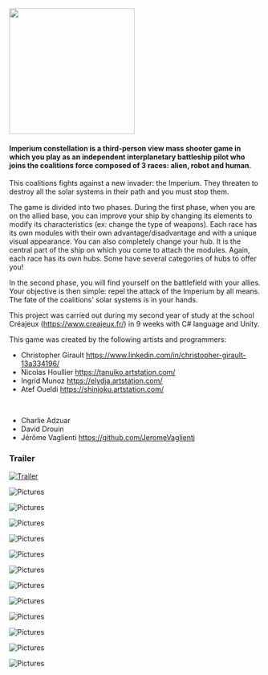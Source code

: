 <img src="https://raw.githubusercontent.com/JeromeVaglienti/Imperium-Constellation/master/PreviewPictures/Logo_Final_-_Noir.png" width="250">

#### Imperium constellation is a third-person view mass shooter game in which you play as an independent interplanetary battleship pilot who joins the coalitions force composed of 3 races: alien, robot and human. 

This coalitions fights against a new invader: the Imperium.
They threaten to destroy all the solar systems in their path and you must stop them. 

The game is divided into two phases. During the first phase, when you are on the allied base, you can improve your ship by changing its elements to modify its characteristics (ex: change the type of weapons).
Each race has its own modules with their own advantage/disadvantage and with a unique visual appearance.
You can also completely change your hub. It is the central part of the ship on which you come to attach the modules.
Again, each race has its own hubs. Some have several categories of hubs to offer you!

In the second phase, you will find yourself on the battlefield with your allies.
Your objective is then simple: repel the attack of the Imperium by all means.
The fate of the coalitions' solar systems is in your hands.


This project was carried out during my second year of study at the school Créajeux (https://www.creajeux.fr/) in 9 weeks with C# language and Unity.

This game was created by the following artists and programmers:

* Christopher Girault https://www.linkedin.com/in/christopher-girault-13a334196/
* Nicolas Houllier https://tanuiko.artstation.com/
* Ingrid Munoz https://elydja.artstation.com/
* Atef Oueldi https://shinjoku.artstation.com/
<br/>

* Charlie Adzuar
* David Drouin
* Jérôme Vaglienti https://github.com/JeromeVaglienti

### Trailer
[![Trailer](https://raw.githubusercontent.com/JeromeVaglienti/Imperium-Constellation/master/PreviewPictures/trailer.png)](https://www.youtube.com/watch?v=-OnDt-9Z288)

![Pictures](https://raw.githubusercontent.com/JeromeVaglienti/Imperium-Constellation/master/PreviewPictures/0.png)

![Pictures](https://raw.githubusercontent.com/JeromeVaglienti/Imperium-Constellation/master/PreviewPictures/1.png)

![Pictures](https://raw.githubusercontent.com/JeromeVaglienti/Imperium-Constellation/master/PreviewPictures/2.png)

![Pictures](https://raw.githubusercontent.com/JeromeVaglienti/Imperium-Constellation/master/PreviewPictures/3.png)

![Pictures](https://raw.githubusercontent.com/JeromeVaglienti/Imperium-Constellation/master/PreviewPictures/4.png)

![Pictures](https://raw.githubusercontent.com/JeromeVaglienti/Imperium-Constellation/master/PreviewPictures/5.png)

![Pictures](https://raw.githubusercontent.com/JeromeVaglienti/Imperium-Constellation/master/PreviewPictures/6.png)

![Pictures](https://raw.githubusercontent.com/JeromeVaglienti/Imperium-Constellation/master/PreviewPictures/7.png)

![Pictures](https://raw.githubusercontent.com/JeromeVaglienti/Imperium-Constellation/master/PreviewPictures/8.png)

![Pictures](https://raw.githubusercontent.com/JeromeVaglienti/Imperium-Constellation/master/PreviewPictures/9.png)

![Pictures](https://raw.githubusercontent.com/JeromeVaglienti/Imperium-Constellation/master/PreviewPictures/10.png)

![Pictures](https://raw.githubusercontent.com/JeromeVaglienti/Imperium-Constellation/master/PreviewPictures/11.png)
